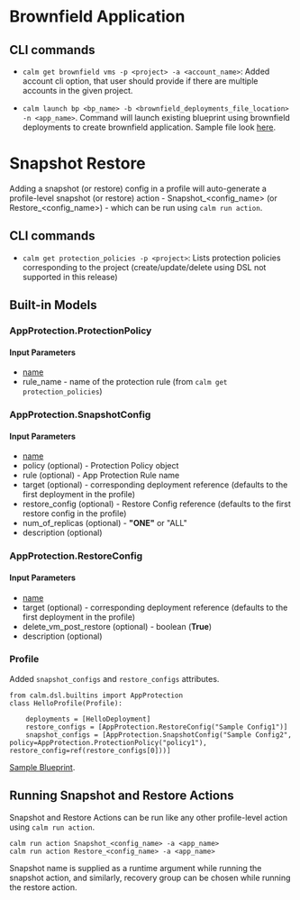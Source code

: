 # Brownfield Application

## CLI commands

- `calm get brownfield vms -p <project> -a <account_name>`: Added account cli option, that user should provide if there are multiple accounts in the given project.

- `calm launch bp <bp_name> -b <brownfield_deployments_file_location> -n <app_name>`. Command will launch existing blueprint using brownfield deployments to create brownfield application. Sample file look [here](examples/Brownfield/separate_file_example/brownfield_deployments.py).

# Snapshot Restore
Adding a snapshot (or restore) config in a profile will auto-generate a profile-level snapshot (or restore) action - Snapshot_<config_name> (or Restore_<config_name>) - which can be run using `calm run action`.

## CLI commands
- `calm get protection_policies -p <project>`: Lists protection policies corresponding to the project (create/update/delete using DSL not supported in this release)

## Built-in Models

### AppProtection.ProtectionPolicy
#### Input  Parameters
- <ins>name</ins>
- rule_name - name of the protection rule (from `calm get protection_policies`)

### AppProtection.SnapshotConfig
#### Input Parameters
- <ins>name</ins>
- policy (optional) - Protection Policy object
- rule (optional) - App Protection Rule name
- target (optional) - corresponding deployment reference (defaults to the first deployment in the profile)
- restore_config (optional) - Restore Config reference (defaults to the first restore config in the profile)
- num_of_replicas (optional) - <b>"ONE"</b> or "ALL"
- description (optional)

### AppProtection.RestoreConfig
#### Input  Parameters
- <ins>name</ins>
- target (optional) - corresponding deployment reference (defaults to the first deployment in the profile)
- delete_vm_post_restore (optional) - boolean (<b>True</b>)
- description (optional)

### Profile
Added `snapshot_configs` and `restore_configs` attributes.
```
from calm.dsl.builtins import AppProtection
class HelloProfile(Profile):

    deployments = [HelloDeployment]
    restore_configs = [AppProtection.RestoreConfig("Sample Config1")]
    snapshot_configs = [AppProtection.SnapshotConfig("Sample Config2", policy=AppProtection.ProtectionPolicy("policy1"), restore_config=ref(restore_configs[0]))]
```

[Sample Blueprint](examples/AHV_CONFIG/snapshot_restore/demo_blueprint.py).

## Running Snapshot and Restore Actions
Snapshot and Restore Actions can be run like any other profile-level action using `calm run action`.
```
calm run action Snapshot_<config_name> -a <app_name>
calm run action Restore_<config_name> -a <app_name>
```
Snapshot name is supplied as a runtime argument while running the snapshot action, and similarly, recovery group can be chosen while running the restore action.
